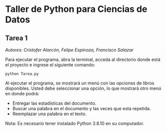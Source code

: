 # Taller de Python para Ciencias de Datos
## Tarea 1

*Autores: Cristofer Alarcón, Felipe Espinoza, Francisco Salazar*

Para ejecutar el programa, abra la terminal, acceda al directorio donde está el proyecto e ingrese el siguiente comando:

```
python Tarea.py
```

Al ejecutar el programa, se mostrará un menú con las opciones de libros disponibles.
Usted debe seleccionar una opción, lo que mostrará otro menú en donde podrá:
- Entregar las estadísticas del documento.
- Buscar una palabra en el documento y las veces que esta repetida.
- Reemplazar una palabra en el texto.

Nota: Es necesario tener instalado Python 3.8.10 en su computador.
